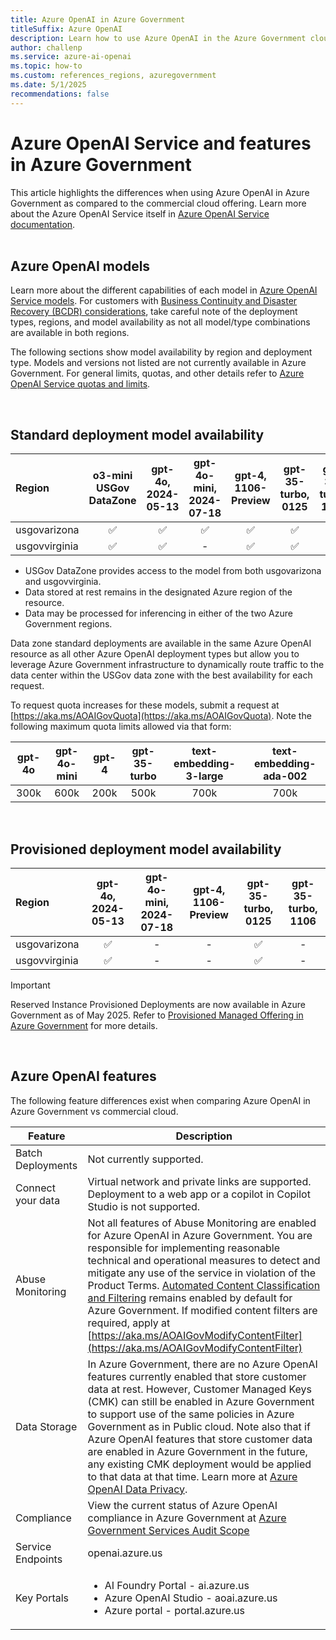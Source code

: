 ```yaml
---
title: Azure OpenAI in Azure Government
titleSuffix: Azure OpenAI
description: Learn how to use Azure OpenAI in the Azure Government cloud.
author: challenp
ms.service: azure-ai-openai
ms.topic: how-to
ms.custom: references_regions, azuregovernment
ms.date: 5/1/2025
recommendations: false
---
```


# Azure OpenAI Service and features in Azure Government

This article highlights the differences when using Azure OpenAI in Azure Government as compared to the commercial cloud offering. Learn more about the Azure OpenAI Service itself in [Azure OpenAI Service documentation](/azure/ai-services/openai/).
<br><br>

## Azure OpenAI models

Learn more about the different capabilities of each model in [Azure OpenAI Service models](./concepts/models.md). For customers with [Business Continuity and Disaster Recovery (BCDR) considerations](./how-to/business-continuity-disaster-recovery.md), take careful note of the deployment types, regions, and model availability as not all model/type combinations are available in both regions. 

The following sections show model availability by region and deployment type. Models and versions not listed are not currently available in Azure Government. For general limits, quotas, and other details refer to [Azure OpenAI Service quotas and limits](/azure/ai-services/openai/quotas-limits/). 

<br>

## Standard deployment model availability
|   **Region**  | **o3-mini USGov DataZone** | **gpt-4o**, **2024-05-13** | **gpt-4o-mini**, **2024-07-18** | **gpt-4**, **1106-Preview** | **gpt-35-turbo**, **0125** | **gpt-35-turbo**, **1106** | **text-embedding-3-large**, **1** | **text-embedding-ada-002**, **2** |
|:--------------|:--------------------------:|:--------------------------:|:-------------------------------:|:---------------------------:|:--------------------------:|:--------------------------:|:---------------------------------:|:---------------------------------:|
| usgovarizona  | ✅ | ✅ | ✅ | ✅ | ✅ | -  | ✅ | ✅ |
| usgovvirginia | ✅ | ✅ | -  | ✅ | ✅ | ✅ |  - | ✅ |

* USGov DataZone provides access to the model from both usgovarizona and usgovvirginia.
* Data stored at rest remains in the designated Azure region of the resource.
* Data may be processed for inferencing in either of the two Azure Government regions. 

Data zone standard deployments are available in the same Azure OpenAI resource as all other Azure OpenAI deployment types but allow you to leverage Azure Government infrastructure to dynamically route traffic to the data center within the USGov data zone with the best availability for each request.

To request quota increases for these models, submit a request at [https://aka.ms/AOAIGovQuota](https://aka.ms/AOAIGovQuota). Note the following maximum quota limits allowed via that form:

| **gpt-4o** | **gpt-4o-mini** | **gpt-4** | **gpt-35-turbo** | **text-embedding-3-large** | **text-embedding-ada-002**|
|:----------:|:---------------:|:---------:|:----------------:|:--------------------------:|:-------------------------:|
|    300k    |      600k       |    200k   |      500k        |            700k            |           700k            |

<br>

## Provisioned deployment model availability
|   **Region**  | **gpt-4o**, **2024-05-13** | **gpt-4o-mini**, **2024-07-18** | **gpt-4**, **1106-Preview** | **gpt-35-turbo**, **0125** | **gpt-35-turbo**, **1106** |
|:--------------|:--------------------------:|:-------------------------------:|:---------------------------:|:--------------------------:|:--------------------------:|
| usgovarizona  | ✅ | - | - | ✅ | - |
| usgovvirginia | ✅ | - | - | ✅ | - |

> [!IMPORTANT]
> Reserved Instance Provisioned Deployments are now available in Azure Government as of May 2025. Refer to [Provisioned Managed Offering in Azure Government](./concepts/gov-provisioned.md) for more details.

<br>

## Azure OpenAI features

The following feature differences exist when comparing Azure OpenAI in Azure Government vs commercial cloud.

|Feature|Description|
|--------|--------|
| Batch Deployments | Not currently supported. |
| Connect your data | Virtual network and private links are supported. Deployment to a web app or a copilot in Copilot Studio is not supported. |
| Abuse Monitoring | Not all features of Abuse Monitoring are enabled for Azure OpenAI in Azure Government. You are responsible for implementing reasonable technical and operational measures to detect and mitigate any use of the service in violation of the Product Terms. [Automated Content Classification and Filtering](./concepts/content-filter.md) remains enabled by default for Azure Government. If modified content filters are required, apply at [https://aka.ms/AOAIGovModifyContentFilter](https://aka.ms/AOAIGovModifyContentFilter)|
| Data Storage | In Azure Government, there are no Azure OpenAI features currently enabled that store customer data at rest. However, Customer Managed Keys (CMK) can still be enabled in Azure Government to support use of the same policies in Azure Government as in Public cloud. Note also that if Azure OpenAI features that store customer data are enabled in Azure Government in the future, any existing CMK deployment would be applied to that data at that time. Learn more at [Azure OpenAI Data Privacy](/../legal/cognitive-services/openai/data-privacy).|
| Compliance | View the current status of Azure OpenAI compliance in Azure Government at [Azure Government Services Audit Scope](/azure/azure-government/compliance/azure-services-in-fedramp-auditscope?branch=pr-en-us-76518#azure-government-services-by-audit-scope)|
| Service Endpoints | openai.azure.us |
| Key Portals | <ul><li>AI Foundry Portal - ai.azure.us</li><li>Azure OpenAI Studio - aoai.azure.us</li><li>Azure portal - portal.azure.us</li></ul> |

